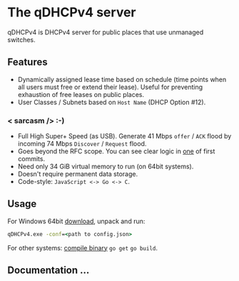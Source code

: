 # The qDHCPv4 server
qDHCPv4 is DHCPv4 server for public places that use unmanaged switches.

## Features
* Dynamically assigned lease time based on schedule (time points when all users must free or extend their lease). Useful for preventing exhaustion of free leases on public places.
* User Classes / Subnets based on `Host Name` (DHCP Option #12).

### < sarcasm /> :-)
* Full High Super+ Speed (as USB). Generate 41 Mbps `offer` / `ACK` flood by incoming 74 Mbps `Discover` / `Request` flood.
* Goes beyond the RFC scope. You can see clear logic in [one](https://github.com/ZiroKyl/qDHCPv4/blob/3252365498792b319557cc86e6f209057465c12f/qDHCPv4.go#L302) of first commits.
* Need only 34 GiB virtual memory to run (on 64bit systems).
* Doesn't require permanent data storage.
* Code-style: `JavaScript <-> Go <-> C`.

## Usage
For Windows 64bit [download](https://github.com/ZiroKyl/qDHCPv4/releases), unpack and run:
```cmd
qDHCPv4.exe -conf=<path to config.json>
```
For other systems: [compile binary](https://golang.org/doc/install) `go get` `go build`.

## Documentation ...
